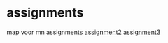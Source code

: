 # assignments
map voor mn assignments 
[assignment2](https://github.com/EmmekePleging/assignments/blob/master/assignment2-2.ipynb)
[assignment3](https://github.com/EmmekePleging/assignments/blob/master/assignment3-1.ipynb)
